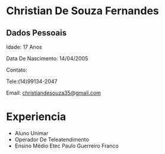 # Christian De Souza Fernandes
 
 ## Dados Pessoais 

Idade: 17 Anos

Data De Nascimento: 14/04/2005

Contato:

Tele:(14)99134-2047

Email: christiandesouza35@gmail.com

# Experiencia

- Aluno Unimar
- Operador De Teleatendimento
- Ensino Médio Etec Paulo Guerreiro Franco